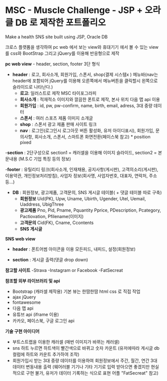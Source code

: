 # MSC - Muscle Challenge - JSP + 오라클 DB 로 제작한 포트폴리오
Make a health SNS site built using JSP, Oracle DB 

크로스 플랫폼을 생각하여 pc web 에서 보는 view와 휴대기기 에서 볼 수 있는 view를 css와 BootStrap 그리고 jQuery를 이용해 반응형으로 제작

<b>pc web view</b> - header, section, footer 3단 형식 

  - <b>header</b> : 로고, 회사소개, 회원가입, 스폰서, shop(결제 시스템x ) 메뉴바(nav는 header에 포함되어 jQuery를 이용해 오른쪽에서 메뉴버튼을 클릭할시 왼쪽으로 슬라이드로 나타난다.)
     - <b>로고</b>: 일러스트로 제작 MSC 타이포그라피
     - <b>회사소개</b> : 적재적소 이미지와 깔끔한 폰트로 제작, 본사 위치 다음 맵 api 이용
     - <b>회원가입</b> : id, pw, pw-confirm, name, birth, email, adress, 3대 중량 데이터
     - <b>스폰서</b> : 여러 스포츠 제품 이미지 소개글
     - <b>shop</b> : 스폰서 광고 제품 판매 사이트 링크
     - <b>nav</b> : 로그인(로그인시 로그아웃 버튼 활성화, 유저 아이디표시), 회원가입, 문의사항, 회사소개, 스폰서, 스마트폰 화면전환(페이스북 참고) * position pixed

  -<b>section</b> : 2단구성으로 section1 = 캐러셀을 이용해 이미지 슬라이드, section2 = 본문내용 (M.S.C 기업 특징 등의 정보)
  
  -<b>footer</b> : 유틸리티 링크(회사소개, 인재채용, 공지사항(게시판), 고객의소리(게시판), 이용약관, 개인정보처리방침), 사업자 정보(회사명, 사업자번호, 대표자, 연락처, 주소 등...)
  
  - <b>DB</b> : 회원정보, 광고제품, 고객문의, SNS 게시글 테이블( + 댓글 테이블 따로 구축)
    - <b>회원정보</b> Uid(PK), Upw, Uname, Ubirth, Ugender, Utel, Uemail, Uaddress, UbigThree
    - <b>광고제품</b> Pno, Pid, Pname, Pquantity Pprice, PDescription, Pcategory, Pactiovation, Pfilename(이미지)
    - <b>고객문의</b> Cid(FK), Cname, Ccontents
    - <b>SNS 게시글</b>   


<b>SNS web view</b>
  - <b>header</b> : 폰트어썸 아이콘을 이용 모든피드, 내피드, 설정(회원정보)

  - <b>section</b> : 게시글 출력(댓글 drop down)


<b>참고할 사이트</b>
-Strava
-Instagram or Facebook
-FatSecreat

<b>참조할 외부 라이브러리 및 api</b>
- Bootstrap (캐러셀 제작용) 기본 뷰는 한땀한땀 html css 로 직접 작업
- ajax jQuery
- fontawesome
- 다음 맵 api
- 유튜브 api (iframe 이용)
- 카카오, 페이스북, 구글 로그인 api

<b>기술 구현 아이디어</b>
- 부트스트랩을 이용한 캐러셀 (매번 이미지가 바뀌는 캐러셀)
- sns 하트 누르면 하트색이 빨간색으로 바뀌고 숫자 카운트 (유저에따라 게시글 db 컬럼에 하트와 카운트 추가하여 조작)
- 회원가입시 받는 3대 중량 데이터를 이용하여 회원정보에서 주간, 월간, 연간 3대 데이터 변동내용 출력 (웨어러블 기기나 기타 기기로 입력 받아으면 좋겠지만 현실적으로 구현 불가, 유저가 데이터 기록하는 식으로 표현 어플 "FatSecreat" 참고)
